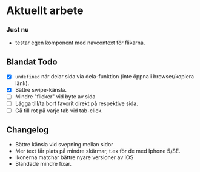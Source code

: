# Aktuellt arbete

### Just nu

- testar egen komponent med navcontext för flikarna.

## Blandat Todo

- [x] `undefined` när delar sida via dela-funktion (inte öppna i browser/kopiera länk).
- [x] Bättre swipe-känsla.
- [ ] Mindre "flicker" vid byte av sida
- [ ] Lägga till/ta bort favorit direkt på respektive sida.
- [ ] Gå till rot på varje tab vid tab-click.

## Changelog

- Bättre känsla vid svepning mellan sidor
- Mer text får plats på mindre skärmar, t.ex för de med Iphone 5/SE.
- Ikonerna matchar bättre nyare versioner av iOS
- Blandade mindre fixar.
